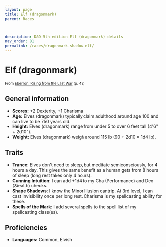 ```yaml
---
layout: page
title: Elf (dragonmark)
parent: Races



description: D&D 5th edition Elf (dragonmark) details
nav_order: 81
permalink: /races/dragonmark-shadow-elf/
---
```


# Elf (dragonmark)

<small>From <a target="_blank" href="https://dnd.wizards.com/products/tabletop-games/rpg-products/eberron">Eberron: Rising from the Last War</a> (p. 49)</small>


## General information

- **Scores:** +2 Dexterity, +1 Charisma
- **Age:** Elves (dragonmark) typically claim adulthood around age 100 and can live to be 750 years old.
- **Height:** Elves (dragonmark) range from under 5 to over 6 feet tall (4'6" + 2d10").
- **Weight:** Elves (dragonmark) weigh around 115 lb (90 + 2d10 × 1d4 lb).

## Traits

- **Trance**: Elves don't need to sleep, but meditate semiconsciously, for 4 hours a day. This gives the same benefit as a human gets from 8 hours of sleep (long rest takes only 4 hours).
- **Cunning Intuition**: I can add +1d4 to my Cha (Performance) and Dex (Stealth) checks.
- **Shape Shadows**: I know the Minor Illusion cantrip. At 3rd level, I can cast Invisibility once per long rest. Charisma is my spellcasting ability for these.
- **Spells of the Mark**: I add several spells to the spell list of my spellcasting class(es).

## Proficiencies

- **Languages:** Common, Elvish